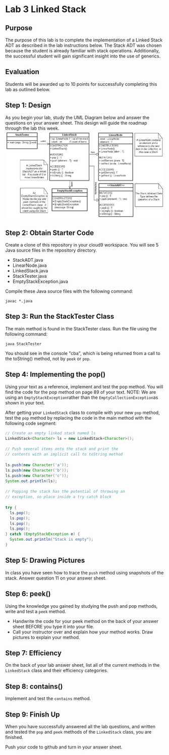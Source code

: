 # Lab 3 Linked Stack
## Purpose
The purpose of this lab is to complete the implementation of a Linked Stack ADT
as described in the lab instructions below.  The Stack ADT was chosen because
the student is already familiar with stack operations.   Additionally, the
successful student will gain significant insight into the use of generics.
## Evaluation
Students will be awarded up to 10 points for successfully completing this lab
as outlined below.
## Step 1: Design
As you begin your lab, study the UML Diagram below and answer the questions on
your answer sheet.  This design will guide the roadmap through the lab this week.
![UML diagram](images/UML.png)

## Step 2: Obtain Starter Code
Create a clone of this repository in your cloud9 workspace. You will see 5 Java
source files in the repository directory.
* StackADT.java
* LinearNode.java
* LinkedStack.java
* StackTester.java
* EmptyStackException.java

Compile these Java source files with the following command:
```
javac *.java
```
## Step 3: Run the StackTester Class
The main method is found in the StackTester class. Run the file using the
following command:
```
java StackTester
```
You should see in the console "cba", which is being returned from a call to the
toString() method, not by `peek` or `pop`.

## Step 4: Implementing the pop()
Using your text as a reference, implement and test the pop method.  You will
find the code for the pop method on page 89 of your text.
NOTE: We are using an `EmptyStackException`rather than the
`EmptyCollectionException`as shown in your text.

After getting your `LinkedStack` class to compile with your new `pop` method,
test the `pop` method by replacing the code in the main method with the
following code segment:
```Java
// Create an empty linked stack named ls
LinkedStack<Character> ls = new LinkedStack<Character>();

// Push several items onto the stack and print the
// contents with an implicit call to toString method

ls.push(new Character('a'));
ls.push(new Character('b'));
ls.push(new Character('c'));
System.out.println(ls);

// Popping the stack has the potential of throwing an
// exception, so place inside a try catch block

try {
  ls.pop();
  ls.pop();
  ls.pop();
  ls.pop();
} catch (EmptyStackException e) {
  System.out.println("Stack is empty");
}
```

## Step 5: Drawing Pictures
In class you have seen how to trace the `push` method using snapshots of the
stack. Answer question 11 on your answer sheet.

## Step 6: peek()
Using the knowledge you gained by studying the push and pop methods, write and
test a `peek` method.
* Handwrite the code for your peek method on the back of your answer sheet
  BEFORE you type it into your file.
* Call your instructor over and explain how your method works. Draw pictures to
  explain your method.

## Step 7: Efficiency
On the back of your lab answer sheet, list all of the current methods in the
`LinkedStack` class and their efficiency categories.

## Step 8: contains()
Implement and test the `contains` method.

## Step 9: Finish Up
When you have successfully answered all the lab questions, and written and
tested the `pop` and `peek` methods of the `LinkedStack` class, you are finished.

Push your code to github and turn in your answer sheet.
